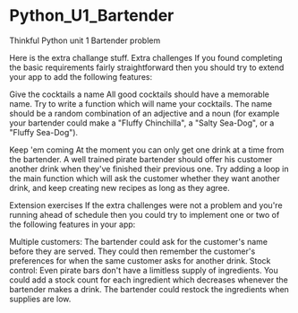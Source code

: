 Python_U1_Bartender
===================

Thinkful Python unit 1 Bartender problem

Here is the extra challange stuff.
Extra challenges
If you found completing the basic requirements fairly straightforward then you should try to extend your app to add the following features:

Give the cocktails a name
All good cocktails should have a memorable name. Try to write a function which will name your cocktails. The name should be a random combination of an adjective and a noun (for example your bartender could make a "Fluffy Chinchilla", a "Salty Sea-Dog", or a "Fluffy Sea-Dog").

Keep 'em coming
At the moment you can only get one drink at a time from the bartender. A well trained pirate bartender should offer his customer another drink when they've finished their previous one. Try adding a loop in the main function which will ask the customer whether they want another drink, and keep creating new recipes as long as they agree.

Extension exercises
If the extra challenges were not a problem and you're running ahead of schedule then you could try to implement one or two of the following features in your app:

Multiple customers: The bartender could ask for the customer's name before they are served. They could then remember the customer's preferences for when the same customer asks for another drink.
Stock control: Even pirate bars don't have a limitless supply of ingredients. You could add a stock count for each ingredient which decreases whenever the bartender makes a drink. The bartender could restock the ingredients when supplies are low.
